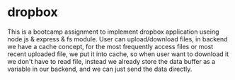 # dropbox
This is a bootcamp assignment to implement dropbox application useing node.js & express & fs module.
User can upload/download files, in backend we have a cache concept, for the most frequently access files or most recent uploaded file, we put it into cache, so when user want to 
download it we don't have to read file, instead we already store the data buffer as a variable in our backend, and we can just send the data directly.
